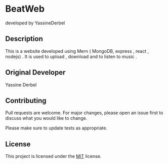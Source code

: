 # BeatWeb
developed by YassineDerbel

## Description
This is a website developed using Mern ( MongoDB, express , react , nodejs) . It is used to upload , download and to listen to music .

## Original Developer
Yassine Derbel 

## Contributing
Pull requests are welcome. For major changes, please open an issue first to discuss what you would like to change.

Please make sure to update tests as appropriate.

## License
This project is licensed under the [MIT](LICENSE) license.
